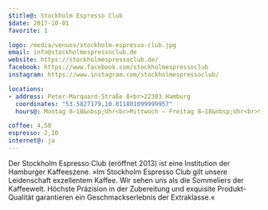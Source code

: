 ```yaml
---
$title@: Stockholm Espresso Club
$date: 2017-10-01
favorite: 1

logo: /media/venues/stockholm-espresso-club.jpg
email: info@stockholmespressoclub.de
website: https://stockholmespressoclub.de/
facebook: https://www.facebook.com/stockholmespressoclub
instagram: https://www.instagram.com/stockholmespressoclub/

locations:
- address: Peter-Marquard-Straße 8<br>22303 Hamburg
  coordinates: "53.5827179,10.011801099999957"
  hours@: Montag 8–18&nbsp;Uhr<br>Mittwoch – Freitag 8–18&nbsp;Uhr<br>Samstag/Sonntag 10–18&nbsp;Uhr

coffee: 4,50
espresso: 2,10
internet@: ja
---
```


Der Stockholm Espresso Club (eröffnet 2013) ist eine Institution der Hamburger Kaffeeszene. »Im Stockholm Espresso Club gilt unsere Leidenschaft exzellentem Kaffee. Wir sehen uns als die Sommeliers der Kaffeewelt. Höchste Präzision in der Zubereitung und exquisite Produkt-Qualität garantieren ein Geschmackserlebnis der Extraklasse.«